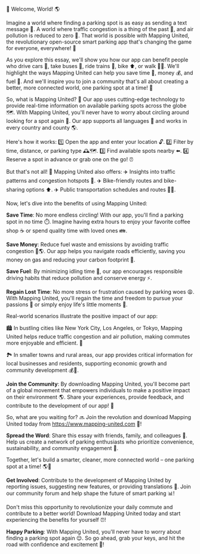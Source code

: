 🚀 Welcome, World! 🌎

Imagine a world where finding a parking spot is as easy as sending a text message 📱. A world where traffic congestion is a thing of the past 🔴, and air pollution is reduced to zero 💨. That world is possible with Mapping United, the revolutionary open-source smart parking app that's changing the game for everyone, everywhere! 🌟

As you explore this essay, we'll show you how our app can benefit people who drive cars 🚗, take buses 🚌, ride trains 🚂, bike ⬆️, or walk 🏃‍♀️. We'll highlight the ways Mapping United can help you save time 💸, money 💰, and fuel 🔧. And we'll inspire you to join a community that's all about creating a better, more connected world, one parking spot at a time! 🌈

So, what is Mapping United? 🤔
Our app uses cutting-edge technology to provide real-time information on available parking spots across the globe 🗺️. With Mapping United, you'll never have to worry about circling around looking for a spot again 🔁. Our app supports all languages 💬 and works in every country and county 🌎.

Here's how it works:
1️⃣ Open the app and enter your location 🔓.
2️⃣ Filter by time, distance, or parking type 🕰️🗺️.
3️⃣ Find available spots nearby ⬅️.
4️⃣ Reserve a spot in advance or grab one on the go! ⏰

But that's not all! 🤯 Mapping United also offers:
✈️ Insights into traffic patterns and congestion hotspots 🔴.
✈️ Bike-friendly routes and bike-sharing options ⬆️.
✈️ Public transportation schedules and routes 🚌🚂.

Now, let's dive into the benefits of using Mapping United:

**Save Time**: No more endless circling! With our app, you'll find a parking spot in no time ⏱️. Imagine having extra hours to enjoy your favorite coffee shop ☕️ or spend quality time with loved ones 👪.

**Save Money**: Reduce fuel waste and emissions by avoiding traffic congestion 💸🌎. Our app helps you navigate roads efficiently, saving you money on gas and reducing your carbon footprint 🌱.

**Save Fuel**: By minimizing idling time 🔧, our app encourages responsible driving habits that reduce pollution and conserve energy ⚡️.

**Regain Lost Time**: No more stress or frustration caused by parking woes 😩. With Mapping United, you'll regain the time and freedom to pursue your passions 🎨 or simply enjoy life's little moments 👀.

Real-world scenarios illustrate the positive impact of our app:

🏙️ In bustling cities like New York City, Los Angeles, or Tokyo, Mapping United helps reduce traffic congestion and air pollution, making commutes more enjoyable and efficient. 🚀

🏞️ In smaller towns and rural areas, our app provides critical information for local businesses and residents, supporting economic growth and community development 💰💼.

**Join the Community**: By downloading Mapping United, you'll become part of a global movement that empowers individuals to make a positive impact on their environment 🌎. Share your experiences, provide feedback, and contribute to the development of our app! 👥

So, what are you waiting for? 🔜 Join the revolution and download Mapping United today from https://www.mapping-united.com 📲!

**Spread the Word**: Share this essay with friends, family, and colleagues 🤝. Help us create a network of parking enthusiasts who prioritize convenience, sustainability, and community engagement 🌈.

Together, let's build a smarter, cleaner, more connected world – one parking spot at a time! 🌎💪

**Get Involved**: Contribute to the development of Mapping United by reporting issues, suggesting new features, or providing translations 💬. Join our community forum and help shape the future of smart parking 📊!

Don't miss this opportunity to revolutionize your daily commute and contribute to a better world! Download Mapping United today and start experiencing the benefits for yourself ⏰!

**Happy Parking**: With Mapping United, you'll never have to worry about finding a parking spot again 😌. So go ahead, grab your keys, and hit the road with confidence and excitement 🚗!